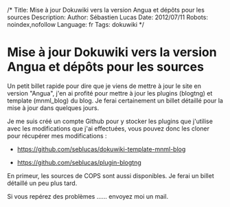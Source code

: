 /*
Title: Mise à jour Dokuwiki vers la version Angua et dépôts pour les sources
Description: 
Author: Sébastien Lucas
Date: 2012/07/11
Robots: noindex,nofollow
Language: fr
Tags: dokuwiki
*/
# Mise à jour Dokuwiki vers la version Angua et dépôts pour les sources

Un petit billet rapide pour dire que je viens de mettre à jour le site en version "Angua", j'en ai profité pour mettre à jour les plugins (blogtng) et template (mnml_blog) du blog. Je ferai certainement un billet détaillé pour la mise à jour dans quelques jours.

Je me suis créé un compte Github pour y stocker les plugins que j'utilise avec les modifications que j'ai effectuées, vous pouvez donc les cloner pour récupérer mes modifications : 

*	https://github.com/seblucas/dokuwiki-template-mnml-blog

*	https://github.com/seblucas/plugin-blogtng

En primeur, les sources de COPS sont aussi disponibles. Je ferai un billet détaillé un peu plus tard.

Si vous repérez des problèmes ...... envoyez moi un mail.
